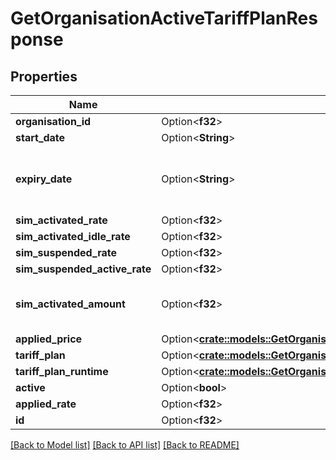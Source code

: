 # GetOrganisationActiveTariffPlanResponse

## Properties

Name | Type | Description | Notes
------------ | ------------- | ------------- | -------------
**organisation_id** | Option<**f32**> |  | [optional]
**start_date** | Option<**String**> |  | [optional]
**expiry_date** | Option<**String**> | the end date of the tariff_plan, or null if it is open end  | [optional]
**sim_activated_rate** | Option<**f32**> |  | [optional]
**sim_activated_idle_rate** | Option<**f32**> |  | [optional]
**sim_suspended_rate** | Option<**f32**> |  | [optional]
**sim_suspended_active_rate** | Option<**f32**> |  | [optional]
**sim_activated_amount** | Option<**f32**> | the number of activated SIMs this month  | [optional]
**applied_price** | Option<[**crate::models::GetOrganisationActiveTariffPlanResponseAppliedPrice**](GetOrganisationActiveTariffPlanResponse_applied_price.md)> |  | [optional]
**tariff_plan** | Option<[**crate::models::GetOrganisationActiveTariffPlanResponseTariffPlan**](GetOrganisationActiveTariffPlanResponse_tariff_plan.md)> |  | [optional]
**tariff_plan_runtime** | Option<[**crate::models::GetOrganisationActiveTariffPlanResponseTariffPlanRuntime**](GetOrganisationActiveTariffPlanResponse_tariff_plan_runtime.md)> |  | [optional]
**active** | Option<**bool**> |  | [optional]
**applied_rate** | Option<**f32**> |  | [optional]
**id** | Option<**f32**> |  | [optional]

[[Back to Model list]](../README.md#documentation-for-models) [[Back to API list]](../README.md#documentation-for-api-endpoints) [[Back to README]](../README.md)


